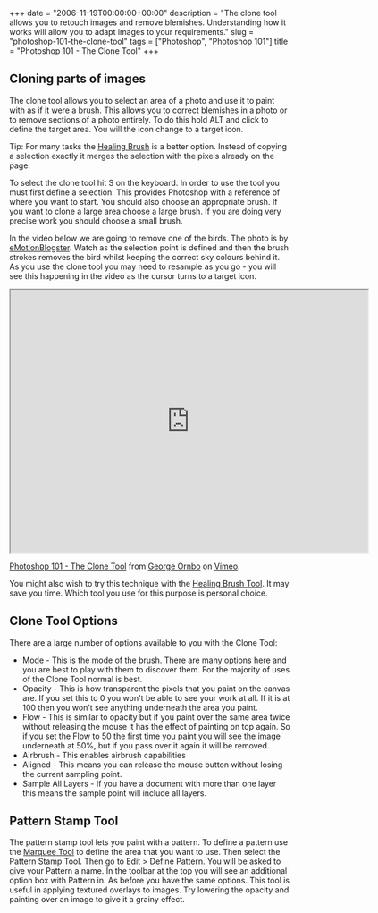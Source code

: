 +++
date = "2006-11-19T00:00:00+00:00"
description = "The clone tool allows you to retouch images and remove blemishes. Understanding how it works will allow you to adapt images to your requirements."
slug = "photoshop-101-the-clone-tool"
tags = ["Photoshop", "Photoshop 101"]
title = "Photoshop 101 - The Clone Tool"
+++

## Cloning parts of images

The clone tool allows you to select an area of a photo and use it to paint with
as if it were a brush. This allows you to correct blemishes in a photo or to
remove sections of a photo entirely. To do this hold ALT and click to define the
target area. You will the icon change to a target icon.

Tip: For many tasks the [Healing Brush][1] is a better option. Instead of
copying a selection exactly it merges the selection with the pixels already on
the page.

To select the clone tool hit S on the keyboard. In order to use the tool you
must first define a selection. This provides Photoshop with a reference of where
you want to start. You should also choose an appropriate brush. If you want to
clone a large area choose a large brush. If you are doing very precise work you
should choose a small brush.

In the video below we are going to remove one of the birds. The photo is by
[eMotionBlogster][2]. Watch as the selection point is defined and then the brush
strokes removes the bird whilst keeping the correct sky colours behind it. As
you use the clone tool you may need to resample as you go - you will see this
happening in the video as the cursor turns to a target icon.

<iframe src="https://player.vimeo.com/video/32934045?title=0&amp;byline=0&amp;portrait=0" width="640" height="470" allowFullScreen></iframe>

<a href="https://vimeo.com/32934045">Photoshop 101 - The Clone Tool</a> from
<a href="https://vimeo.com/shapeshed">George Ornbo</a> on
<a href="https://vimeo.com">Vimeo</a>.

You might also wish to try this technique with the [Healing Brush Tool][1]. It
may save you time. Which tool you use for this purpose is personal choice.

## Clone Tool Options

There are a large number of options available to you with the Clone Tool:

- Mode - This is the mode of the brush. There are many options here and you are
  best to play with them to discover them. For the majority of uses of the Clone
  Tool normal is best.
- Opacity - This is how transparent the pixels that you paint on the canvas are.
  If you set this to 0 you won't be able to see your work at all. If it is at
  100 then you won't see anything underneath the area you paint.
- Flow - This is similar to opacity but if you paint over the same area twice
  without releasing the mouse it has the effect of painting on top again. So if
  you set the Flow to 50 the first time you paint you will see the image
  underneath at 50%, but if you pass over it again it will be removed.
- Airbrush - This enables airbrush capabilities
- Aligned - This means you can release the mouse button without losing the
  current sampling point.
- Sample All Layers - If you have a document with more than one layer this means
  the sample point will include all layers.

## Pattern Stamp Tool

The pattern stamp tool lets you paint with a pattern. To define a pattern use
the [Marquee Tool][3] to define the area that you want to use. Then select the
Pattern Stamp Tool. Then go to Edit > Define Pattern. You will be asked to give
your Pattern a name. In the toolbar at the top you will see an additional option
box with Pattern in. As before you have the same options. This tool is useful in
applying textured overlays to images. Try lowering the opacity and painting over
an image to give it a grainy effect.

[1]: /photoshop_101_the_healing_brush_tool/
[2]: http://www.flickr.com/photos/emotionblogster/
[3]: /photoshop_101_the_marquee_tool/
